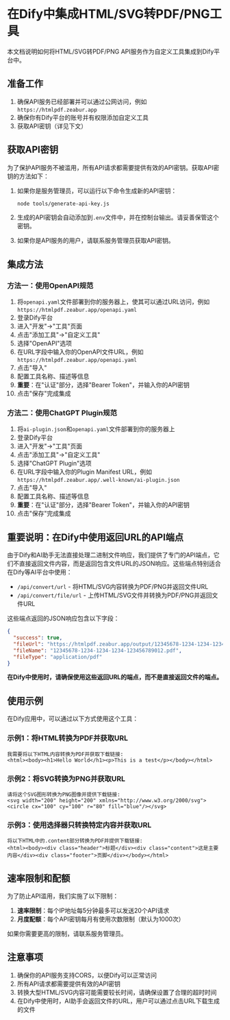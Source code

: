 # 在Dify中集成HTML/SVG转PDF/PNG工具

本文档说明如何将HTML/SVG转PDF/PNG API服务作为自定义工具集成到Dify平台中。

## 准备工作

1. 确保API服务已经部署并可以通过公网访问，例如 `https://htmlpdf.zeabur.app`
2. 确保你有Dify平台的账号并有权限添加自定义工具
3. 获取API密钥（详见下文）

## 获取API密钥

为了保护API服务不被滥用，所有API请求都需要提供有效的API密钥。获取API密钥的方法如下：

1. 如果你是服务管理员，可以运行以下命令生成新的API密钥：
   ```bash
   node tools/generate-api-key.js
   ```

2. 生成的API密钥会自动添加到`.env`文件中，并在控制台输出。请妥善保管这个密钥。

3. 如果你是API服务的用户，请联系服务管理员获取API密钥。

## 集成方法

### 方法一：使用OpenAPI规范

1. 将`openapi.yaml`文件部署到你的服务器上，使其可以通过URL访问，例如 `https://htmlpdf.zeabur.app/openapi.yaml`
2. 登录Dify平台
3. 进入"开发"→"工具"页面
4. 点击"添加工具"→"自定义工具"
5. 选择"OpenAPI"选项
6. 在URL字段中输入你的OpenAPI文件URL，例如 `https://htmlpdf.zeabur.app/openapi.yaml`
7. 点击"导入"
8. 配置工具名称、描述等信息
9. **重要**：在"认证"部分，选择"Bearer Token"，并输入你的API密钥
10. 点击"保存"完成集成

### 方法二：使用ChatGPT Plugin规范

1. 将`ai-plugin.json`和`openapi.yaml`文件部署到你的服务器上
2. 登录Dify平台
3. 进入"开发"→"工具"页面
4. 点击"添加工具"→"自定义工具"
5. 选择"ChatGPT Plugin"选项
6. 在URL字段中输入你的Plugin Manifest URL，例如 `https://htmlpdf.zeabur.app/.well-known/ai-plugin.json`
7. 点击"导入"
8. 配置工具名称、描述等信息
9. **重要**：在"认证"部分，选择"Bearer Token"，并输入你的API密钥
10. 点击"保存"完成集成

## 重要说明：在Dify中使用返回URL的API端点

由于Dify和AI助手无法直接处理二进制文件响应，我们提供了专门的API端点，它们不直接返回文件内容，而是返回包含文件URL的JSON响应。这些端点特别适合在Dify等AI平台中使用：

- `/api/convert/url` - 将HTML/SVG内容转换为PDF/PNG并返回文件URL
- `/api/convert/file/url` - 上传HTML/SVG文件并转换为PDF/PNG并返回文件URL

这些端点返回的JSON响应包含以下字段：
```json
{
  "success": true,
  "fileUrl": "https://htmlpdf.zeabur.app/output/12345678-1234-1234-1234-123456789012.pdf",
  "fileName": "12345678-1234-1234-1234-123456789012.pdf",
  "fileType": "application/pdf"
}
```

**在Dify中使用时，请确保使用这些返回URL的端点，而不是直接返回文件的端点。**

## 使用示例

在Dify应用中，可以通过以下方式使用这个工具：

### 示例1：将HTML转换为PDF并获取URL

```
我需要将以下HTML内容转换为PDF并获取下载链接:
<html><body><h1>Hello World</h1><p>This is a test</p></body></html>
```

### 示例2：将SVG转换为PNG并获取URL

```
请将这个SVG图形转换为PNG图像并提供下载链接:
<svg width="200" height="200" xmlns="http://www.w3.org/2000/svg"><circle cx="100" cy="100" r="80" fill="blue"/></svg>
```

### 示例3：使用选择器只转换特定内容并获取URL

```
将以下HTML中的.content部分转换为PDF并提供下载链接:
<html><body><div class="header">标题</div><div class="content">这是主要内容</div><div class="footer">页脚</div></body></html>
```

## 速率限制和配额

为了防止API滥用，我们实施了以下限制：

1. **速率限制**：每个IP地址每5分钟最多可以发送20个API请求
2. **月度配额**：每个API密钥每月有使用次数限制（默认为1000次）

如果你需要更高的限制，请联系服务管理员。

## 注意事项

1. 确保你的API服务支持CORS，以便Dify可以正常访问
2. 所有API请求都需要提供有效的API密钥
3. 转换大型HTML/SVG内容可能需要较长时间，请确保设置了合理的超时时间
4. 在Dify中使用时，AI助手会返回文件的URL，用户可以通过点击URL下载生成的文件 
